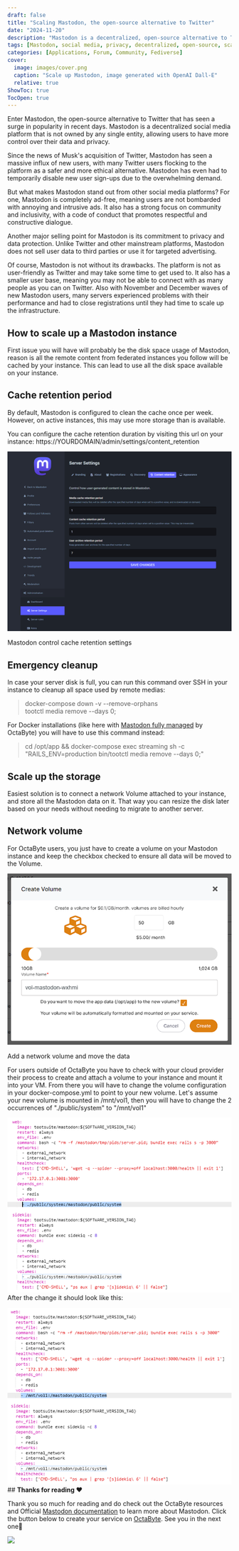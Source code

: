 ```yaml
---
draft: false
title: "Scaling Mastodon, the open-source alternative to Twitter"
date: "2024-11-20"
description: "Mastodon is a decentralized, open-source alternative to Twitter, offering a more ethical, ad-free social media experience. It focuses on user privacy and community inclusivity but requires more technical setup compared to Twitter. This post covers how to scale up a Mastodon instance, manage disk space, and configure cache retention, with tips for OctaByte users and Docker setups."
tags: [Mastodon, social media, privacy, decentralized, open-source, scaling, server management, Docker, OctaByte, cache, disk space, community, ethical social media]
categories: [Applications, Forum, Community, Fediverse]
cover:
  image: images/cover.png
  caption: "Scale up Mastodon, image generated with OpenAI Dall-E"
  relative: true
ShowToc: true
TocOpen: true
---
```



Enter Mastodon, the open\-source alternative to Twitter that has seen a surge in popularity in recent days. Mastodon is a decentralized social media platform that is not owned by any single entity, allowing users to have more control over their data and privacy.

Since the news of Musk's acquisition of Twitter, Mastodon has seen a massive influx of new users, with many Twitter users flocking to the platform as a safer and more ethical alternative. Mastodon has even had to temporarily disable new user sign\-ups due to the overwhelming demand.

But what makes Mastodon stand out from other social media platforms? For one, Mastodon is completely ad\-free, meaning users are not bombarded with annoying and intrusive ads. It also has a strong focus on community and inclusivity, with a code of conduct that promotes respectful and constructive dialogue.

Another major selling point for Mastodon is its commitment to privacy and data protection. Unlike Twitter and other mainstream platforms, Mastodon does not sell user data to third parties or use it for targeted advertising.

Of course, Mastodon is not without its drawbacks. The platform is not as user\-friendly as Twitter and may take some time to get used to. It also has a smaller user base, meaning you may not be able to connect with as many people as you can on Twitter. Also with November and December waves of new Mastodon users, many servers experienced problems with their performance and had to close registrations until they had time to scale up the infrastructure.

## How to scale up a Mastodon instance

First issue you will have will probably be the disk space usage of Mastodon, reason is all the remote content from federated instances you follow will be cached by your instance. This can lead to use all the disk space available on your instance.

## Cache retention period

By default, Mastodon is configured to clean the cache once per week. However, on active instances, this may use more storage than is available.

You can configure the cache retention duration by visiting this url on your instance: https://YOURDOMAIN/admin/settings/content\_retention

![](images/image.png)

Mastodon control cache retention settings

## Emergency cleanup

In case your server disk is full, you can run this command over SSH in your instance to cleanup all space used by remote medias: 


> docker\-compose down \-v \-\-remove\-orphans  
> tootctl media remove \-\-days 0;

For Docker installations (like here with [Mastodon fully managed](images/mastodon) by OctaByte) you will have to use this command instead:


> cd /opt/app \&\& docker\-compose exec streaming sh \-c "RAILS\_ENV\=production bin/tootctl media remove \-\-days 0;"

## Scale up the storage

Easiest solution is to connect a network Volume attached to your instance, and store all the Mastodon data on it. That way you can resize the disk later based on your needs without needing to migrate to another server.

## Network volume

For OctaByte users, you just have to create a volume on your Mastodon instance and keep the checkbox checked to ensure all data will be moved to the Volume.

![Add a network volume on octabyte and move the data](images/image-6.png)

Add a network volume and move the data

For users outside of OctaByte you have to check with your cloud provider their process to create and attach a volume to your instance and mount it into your VM. From there you will have to change the volume configuration in your docker\-compose.yml to point to your new volume. Let's assume your new volume is mounted in /mnt/vol1, then you will have to change the 2 occurrences of "./public/system" to "/mnt/vol1"

![](images/image-4.png)After the change it should look like this:

![](images/image-5.png)## **Thanks for reading ❤️**

Thank you so much for reading and do check out the OctaByte resources and Official [Mastodon documentation](https://docs.joinmastodon.org/?ref=blog.octabyte.io) to learn more about Mastodon. Click the button below to create your service on [OctaByte](https://octabyte.io/open-source/keycloak?ref=blog.octabyte.io). See you in the next one👋

[![](/images/octabyte-deploy.png)](images/mastodon)

